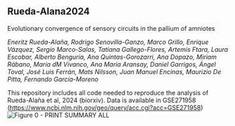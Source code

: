 ## Rueda-Alana2024
Evolutionary convergence of sensory circuits in the pallium of amniotes

*Eneritz Rueda-Alaña, Rodrigo Senovilla-Ganzo, Marco Grillo, Enrique Vázquez, Sergio Marco-Salas, Tatiana Gallego-Flores, Artemis Ftara, Laura Escobar, Alberto Benguría, Ana Quintas-Gorozarri, Ana Dopazo, Miriam Rábano, María dM Vivanco, Ana María Aransay, Daniel Garrigos, Ángel Toval, José Luis Ferrán, Mats Nilsson, Juan Manuel Encinas, Maurizio De Pitta, Fernando García-Moreno*

This repository includes all code needed to reproduce the analysis of Rueda-Alaña et al, 2024 (biorxiv).
Data is available in GSE271958 (https://www.ncbi.nlm.nih.gov/geo/query/acc.cgi?acc=GSE271958)
![Figure 0 - PRINT SUMMARY ALL](https://github.com/user-attachments/assets/ff56e340-7165-43e7-a461-dd5c900f9c98)

